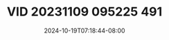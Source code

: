 --- 
title: "VID 20231109 095225 491"
description: "   video bokep VID 20231109 095225 491 yandek full  "
date: 2024-10-19T07:18:44-08:00
file_code: "09yiop1v1bou"
draft: false
cover: "muwk0dbr2sci5hlq.jpg"
tags: ["VID", "bokep-indo", "bokep-viral", "bokep-ig"]
length: 60
fld_id: "1390648"
foldername: "Asia2"
categories: ["Asia2"]
views: 113
---